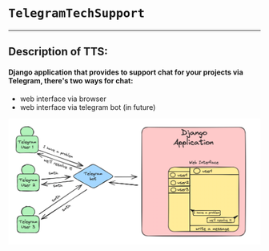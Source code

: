 # `TelegramTechSupport `
___

## Description of TTS:
#### Django application that provides to support chat for your projects via Telegram, there's two ways for chat:
- web interface via browser
- web interface via telegram bot (in future)

![img.png](docs/img.png)